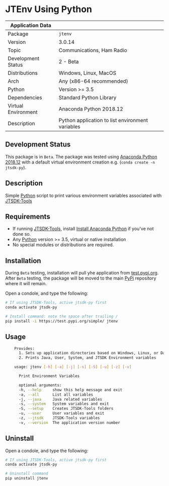 # JTEnv Using Python

| Application Data ||
| ---| --- |
| Package             | `jtenv`
| Version             | 3.0.14
| Topic               | Communications, Ham Radio
| Development Status  | 2 - Beta
| Distributions       | Windows, Linux, MacOS
| Arch                | Any (x86-64 recommended)
| Python              | Version >= 3.5
| Dependencies        | Standard Python Library
| Virtual Environment | Anaconda Python 2018.12
| Description         | Python application to list environment variables |

## Development Status

This package is in `Beta`. The package was tested using 
[Anaconda Python 2018.12][] with a default virtual environment creation e.g.
(`conda create -n jtsdk-py`).

## Description

Simple [Python][] script to print various environment variables associated
with [JTSDK-Tools][]

## Requirements

- If running [JTSDK-Tools][], install [Install Anaconda Python][] if you've not done so.
- Any [Python][] version >= 3.5, virtual or native installation
- No special modules or distributions are required.

## Installation

During `Beta` testing, installation will pull yhe application from
[test.pypi.org][]. After `Beta` testing, the package will be moved to the main
[PyPi][] repository where it will remain.

Open a condole, and type the following:

```bash
# If using JTSDK-Tools, active jtsdk-py first
conda activate jtsdk-py

# Install command: note the space after trailing /
pip install -i https://test.pypi.org/simple/ jtenv

```

## Usage

```bash
    Provides:
      1. Sets up application directories based on Windows, Linux, or Darwin FSH
      2. Prints Java, User, System, and JTSDK Environment variables

    usage: jtenv [-h] [-a] [-j] [-s] [-S] [-u] [-z] [-v]

      Print Environment Variables

      optional arguments:
      -h, --help     show this help message and exit
      -a, --all      List all variables
      -j, --java     Java related variables
      -s, --system   System variables and exit
      -S, --setup    Creates JTSDK-Tools folders
      -u, --user     User variables and exit
      -z, --jtsdk    JTSDK-Tools variables
      -v, --version  The application version number
```

## Uninstall

Open a condole, and type the following:

```bash
# If using JTSDK-Tools, active jtsdk-py first
conda activate jtsdk-py

# Uninstall command
pip uninstall jtenv

```
[Install Anaconda Python]: https://github.com/KI7MT/jtsdk-dotnet-core/wiki/Install-Python
[JTSDK-Tools]: https://github.com/KI7MT/jtsdk-dotnet-core/wiki
[test.pypi.org]: https://test.pypi.org/project/jtenv/
[PyPi]: https://pypi.org/
[Anaconda Python 2018.12]: https://github.com/KI7MT/jtsdk-dotnet-core/wiki/Install-Python
[Python]: https://www.python.org/